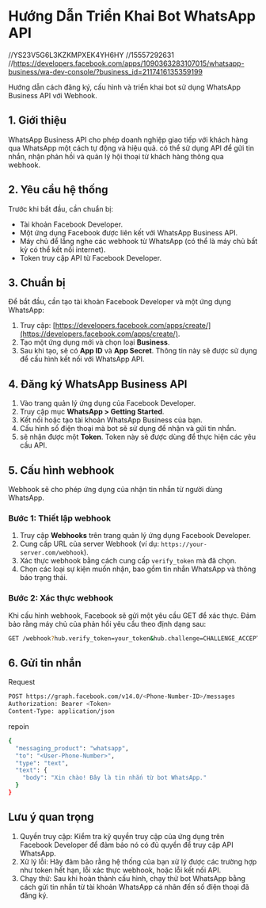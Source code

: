 # Hướng Dẫn Triển Khai Bot WhatsApp API
//YS23V5G6L3KZKMPXEK4YH6HY
//15557292631
//https://developers.facebook.com/apps/1090363283107015/whatsapp-business/wa-dev-console/?business_id=2117416135359199

Hướng dẫn cách đăng ký, cấu hình và triển khai bot sử dụng WhatsApp Business API với Webhook.

## 1. Giới thiệu

WhatsApp Business API cho phép doanh nghiệp giao tiếp với khách hàng qua WhatsApp một cách tự động và hiệu quả. có thể sử dụng API để gửi tin nhắn, nhận phản hồi và quản lý hội thoại từ khách hàng thông qua webhook.

## 2. Yêu cầu hệ thống

Trước khi bắt đầu, cần chuẩn bị:

- Tài khoản Facebook Developer.
- Một ứng dụng Facebook được liên kết với WhatsApp Business API.
- Máy chủ để lắng nghe các webhook từ WhatsApp (có thể là máy chủ bất kỳ có thể kết nối internet).
- Token truy cập API từ Facebook Developer.

## 3. Chuẩn bị

Để bắt đầu, cần tạo tài khoản Facebook Developer và một ứng dụng WhatsApp:

1. Truy cập: [https://developers.facebook.com/apps/create/](https://developers.facebook.com/apps/create/).
2. Tạo một ứng dụng mới và chọn loại **Business**.
3. Sau khi tạo, sẽ có **App ID** và **App Secret**. Thông tin này sẽ được sử dụng để cấu hình kết nối với WhatsApp API.

## 4. Đăng ký WhatsApp Business API

1. Vào trang quản lý ứng dụng của Facebook Developer.
2. Truy cập mục **WhatsApp > Getting Started**.
3. Kết nối hoặc tạo tài khoản WhatsApp Business của bạn.
4. Cấu hình số điện thoại mà bot sẽ sử dụng để nhận và gửi tin nhắn.
5. sẽ nhận được một **Token**. Token này sẽ được dùng để thực hiện các yêu cầu API.

## 5. Cấu hình webhook

Webhook sẽ cho phép ứng dụng của nhận tin nhắn từ người dùng WhatsApp.

### Bước 1: Thiết lập webhook

1. Truy cập **Webhooks** trên trang quản lý ứng dụng Facebook Developer.
2. Cung cấp URL của server Webhook (ví dụ: `https://your-server.com/webhook`).
3. Xác thực webhook bằng cách cung cấp `verify_token` mà đã chọn.
4. Chọn các loại sự kiện muốn nhận, bao gồm tin nhắn WhatsApp và thông báo trạng thái.

### Bước 2: Xác thực webhook

Khi cấu hình webhook, Facebook sẽ gửi một yêu cầu GET để xác thực. Đảm bảo rằng máy chủ của phản hồi yêu cầu theo định dạng sau:

```bash
GET /webhook?hub.verify_token=your_token&hub.challenge=CHALLENGE_ACCEPTED&hub.mode=subscribe
```

## 6. Gửi tin nhắn
Request

```bash
POST https://graph.facebook.com/v14.0/<Phone-Number-ID>/messages
Authorization: Bearer <Token>
Content-Type: application/json
```
repoin
```bash
{
  "messaging_product": "whatsapp",
  "to": "<User-Phone-Number>",
  "type": "text",
  "text": {
    "body": "Xin chào! Đây là tin nhắn từ bot WhatsApp."
  }
}
```

## Lưu ý quan trọng
1. Quyền truy cập: Kiểm tra kỹ quyền truy cập của ứng dụng trên Facebook Developer để đảm bảo nó có đủ quyền để truy cập API WhatsApp.
2. Xử lý lỗi: Hãy đảm bảo rằng hệ thống của bạn xử lý được các trường hợp như token hết hạn, lỗi xác thực webhook, hoặc lỗi kết nối API.
3. Chạy thử: Sau khi hoàn thành cấu hình, chạy thử bot WhatsApp bằng cách gửi tin nhắn từ tài khoản WhatsApp cá nhân đến số điện thoại đã đăng ký.


